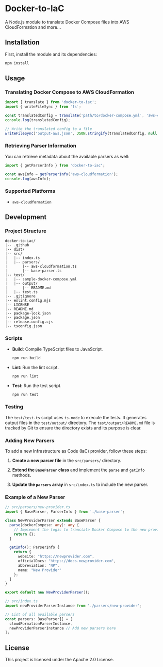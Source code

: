 # Docker-to-IaC

A Node.js module to translate Docker Compose files into AWS CloudFormation and more...

## Installation

First, install the module and its dependencies:

```sh
npm install
```

## Usage

### Translating Docker Compose to AWS CloudFormation

```typescript
import { translate } from 'docker-to-iac';
import { writeFileSync } from 'fs';

const translatedConfig = translate('path/to/docker-compose.yml', 'aws-cloudformation');
console.log(translatedConfig);

// Write the translated config to a file
writeFileSync('output-aws.json', JSON.stringify(translatedConfig, null, 2));
```

### Retrieving Parser Information

You can retrieve metadata about the available parsers as well:

```typescript
import { getParserInfo } from 'docker-to-iac';

const awsInfo = getParserInfo('aws-cloudformation');
console.log(awsInfo);
```

### Supported Platforms

- `aws-cloudformation`

## Development

### Project Structure

```
docker-to-iac/
|-- .github
|-- dist/
|-- src/
|   |-- index.ts
|   |-- parsers/
|       |-- aws-cloudformation.ts
|       |-- base-parser.ts
|-- test/
|   |-- sample-docker-compose.yml
|   |-- output/
|       |-- README.md
|   |-- test.ts
|-- .gitignore
|-- eslint.config.mjs
|-- LICENSE
|-- README.md
|-- package-lock.json
|-- package.json
|-- release.config.cjs
|-- tsconfig.json
```

### Scripts

- **Build**: Compile TypeScript files to JavaScript.
  ```sh
  npm run build
  ```

- **Lint**: Run the lint script.
  ```sh
  npm run lint
  ```

- **Test**: Run the test script.
  ```sh
  npm run test
  ```

### Testing

The `test/test.ts` script uses `ts-node` to execute the tests. It generates output files in the `test/output/` directory. The `test/output/README.md` file is tracked by Git to ensure the directory exists and its purpose is clear.

### Adding New Parsers

To add a new Infrastructure as Code (IaC) provider, follow these steps:

1. **Create a new parser file** in the `src/parsers/` directory.
  
2. **Extend the `BaseParser` class** and implement the `parse` and `getInfo` methods.

3. **Update the `parsers` array** in `src/index.ts` to include the new parser.

### Example of a New Parser

```typescript
// src/parsers/new-provider.ts
import { BaseParser, ParserInfo } from './base-parser';

class NewProviderParser extends BaseParser {
  parse(dockerCompose: any): any {
    // Implement the logic to translate Docker Compose to the new provider's format
    return {};
  }

  getInfo(): ParserInfo {
    return {
      website: "https://newprovider.com",
      officialDocs: "https://docs.newprovider.com",
      abbreviation: "NP",
      name: "New Provider"
    };
  }
}

export default new NewProviderParser();
```

```typescript
// src/index.ts
import newProviderParserInstance from './parsers/new-provider';

// List of all available parsers
const parsers: BaseParser[] = [
  cloudFormationParserInstance,
  newProviderParserInstance // Add new parsers here
];
```

## License

This project is licensed under the Apache 2.0 License.